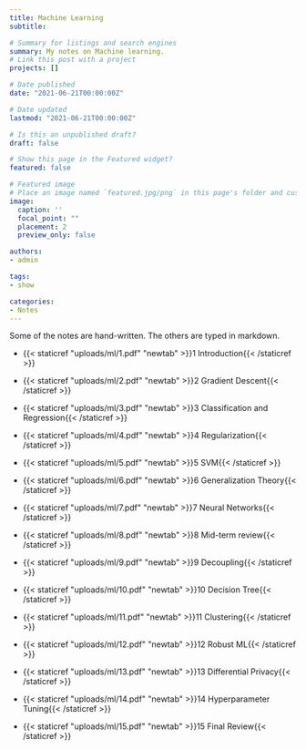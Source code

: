 ```yaml
---
title: Machine Learning
subtitle: 

# Summary for listings and search engines
summary: My notes on Machine learning.
# Link this post with a project
projects: []

# Date published
date: "2021-06-21T00:00:00Z"

# Date updated
lastmod: "2021-06-21T00:00:00Z"

# Is this an unpublished draft?
draft: false

# Show this page in the Featured widget?
featured: false

# Featured image
# Place an image named `featured.jpg/png` in this page's folder and customize its options here.
image:
  caption: ''
  focal_point: ""
  placement: 2
  preview_only: false

authors:
- admin

tags:
- show

categories:
- Notes
---
```


Some of the notes are hand-written. The others are typed in markdown.

- {{< staticref "uploads/ml/1.pdf" "newtab" >}}1 Introduction{{< /staticref >}}

- {{< staticref "uploads/ml/2.pdf" "newtab" >}}2 Gradient Descent{{< /staticref >}}

- {{< staticref "uploads/ml/3.pdf" "newtab" >}}3 Classification and Regression{{< /staticref >}}

- {{< staticref "uploads/ml/4.pdf" "newtab" >}}4 Regularization{{< /staticref >}}

- {{< staticref "uploads/ml/5.pdf" "newtab" >}}5 SVM{{< /staticref >}}
  
- {{< staticref "uploads/ml/6.pdf" "newtab" >}}6 Generalization Theory{{< /staticref >}}

- {{< staticref "uploads/ml/7.pdf" "newtab" >}}7 Neural Networks{{< /staticref >}}

- {{< staticref "uploads/ml/8.pdf" "newtab" >}}8 Mid-term review{{< /staticref >}}

- {{< staticref "uploads/ml/9.pdf" "newtab" >}}9 Decoupling{{< /staticref >}}

- {{< staticref "uploads/ml/10.pdf" "newtab" >}}10 Decision Tree{{< /staticref >}}

- {{< staticref "uploads/ml/11.pdf" "newtab" >}}11 Clustering{{< /staticref >}}

- {{< staticref "uploads/ml/12.pdf" "newtab" >}}12 Robust ML{{< /staticref >}}

- {{< staticref "uploads/ml/13.pdf" "newtab" >}}13 Differential Privacy{{< /staticref >}}

- {{< staticref "uploads/ml/14.pdf" "newtab" >}}14 Hyperparameter Tuning{{< /staticref >}}

- {{< staticref "uploads/ml/15.pdf" "newtab" >}}15 Final Review{{< /staticref >}}